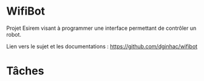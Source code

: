 # WifiBot

Projet Esirem visant à programmer une interface permettant de contrôler un robot.

Lien vers le sujet et les documentations : https://github.com/dginhac/wifibot

# Tâches
